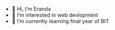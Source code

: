 - 👋 Hi, I’m Eranda
- 👀 I’m interested in web devlopment
- 🌱 I’m currently learning final year of BIT 

<!---
Era-97/Era-97 is a ✨ special ✨ repository because its `README.md` (this file) appears on your GitHub profile.
You can click the Preview link to take a look at your changes.
--->
